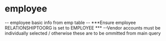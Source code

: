 # employee

-- employee basic info from emp table
-- ***Ensure employee RELATIONSHIPTOORG is set to EMPLOYEE ***
--Vendor accounts must be individually selected / otherwise these are to be ommitted from main query
